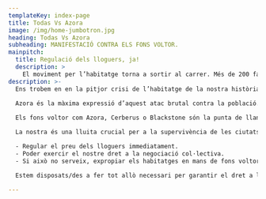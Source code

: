 ```yaml
---
templateKey: index-page
title: Todas Vs Azora
image: /img/home-jumbotron.jpg
heading: Todas Vs Azora
subheading: MANIFESTACIÓ CONTRA ELS FONS VOLTOR. 
mainpitch:
  title: Regulació dels lloguers, ja!
  description: >
    El moviment per l’habitatge torna a sortir al carrer. Més de 200 famílies, 11 edificis i 5 ciutats han decidit alçar-se davant els abusos del fons voltor Azora en una manifestació el proper diumenge 1 de març a les 11h a la Plaça de la Vila de Badalona. Azora ha acaparat 15.000 habitatges en molt poc temps, i actualment està escanyant a milers de llogateres i llogaters: pujades de fins el 80%, clàusules abusives i condicions denigrants que acabaran afectant al conjunt de la ciutadania si no ens plantem. No ens aturarem fins aconseguir una negociació col·lectiva i un acord que respecti el dret a l'habitatge de totes les famílies.
description: >-
  Ens trobem en en la pitjor crisi de l’habitatge de la nostra història. A dia d’avui l’habitatge s’ha convertit gairebé en un bé de luxe al qual cada vegada menys famílies hi tenen accés. No estem parlant d’un fenomen meteorològic, sinó que té responsables polítics. Després de la gran estafa hipotecària, l’Estat ha decidit seguir allargant el cicle d’especulació financera i immobiliària protegint els interessos dels més privilegiats, permetent-los mercadejar amb un bé de primera necessitat com l’habitatge. En comptes de promoure el dret a l’habitatge per protegir a la ciutadania colpejada per la crisi, ha promogut el dret a seguir especulant, posant catifa vermella a fons voltor i bancs per poder fer-se d’or amb el lloguer, tal i com havien fet amb les hipoteques anys enrere.

  Azora és la màxima expressió d’aquest atac brutal contra la població. Un fons voltor que en pocs anys ha acaparat milers d’habitatges amb l’ajuda de polítics moralment corruptes que imposa pujades de preu de fins al 80%. Ni tan sols respecta una legislació tan poc garantista com la Llei d’Arrendaments Urbans: els seus contractes inclouen pujades interanuals, des de l’any passat prohibides per la llei, i obliga a milers de famílies a contractar assegurances d’impagament alhora que els impedeix rebre assessorament legal abans de signar un contracte.
  
  Els fons voltor com Azora, Cerberus o Blackstone són la punta de llança en aquesta espiral d’especulació que ens escanya. S’aprofiten d’unes lleis injustes i de la posició de debilitat de qui no pot canviar-se de casa i de barri com qui es canvia de mòbil. Aquests fons tenen capacitat per influir en la resta del mercat: imposen pujades sistemàtiques i acaben animant a rendistes i especuladors de tota mena a imitar-los. És per això que els darrers anys hem vist com els lloguers han pujat fins a un 40%, convertint-nos així en el primer país del món on les famílies es veuen obligades a invertir més sou en el lloguer. De què serveix apujar el salari mínim un 5% si ens pugen els lloguers un 40%? De què serveix cobrar una mica més si ens poden fer fora de casa sense cap mena de justificació, només per especular o per convertir la nostra llar en un hotel clandestí?

  La nostra és una lluita crucial per a la supervivència de les ciutats. No podem permetre’ns cedir davant d’aquesta minoria d’especuladors que no tenen cap respecte pels drets fonamentals. No podem permetre seguir patint aquesta desprotecció legal que ens deixa sols davant uns preus abusius i ens expulsa de casa nostra. Davant la crisi brutal en la que ens trobem, necessitem mesures revolucionàries en benefici de la majoria social. Per tant, exigim a les institucions i poders públics:

  - Regular el preu dels lloguers immediatament.
  - Poder exercir el nostre dret a la negociació col·lectiva.
  - Si això no serveix, expropiar els habitatges en mans de fons voltor i bancs per tal que passin a ser habitatge públic al servei de la majoria social.

  Estem disposats/des a fer tot allò necessari per garantir el dret a l’habitatge i a una vida digna de les milers de persones que viuen a les ciutats. Ho direm les vegades que sigui necessari: els drets humans no es negocien, ni estan en venda.

---
```

